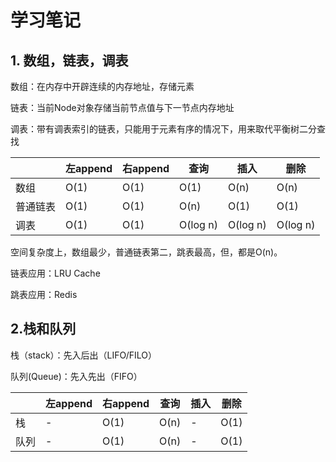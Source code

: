 # 学习笔记

## 1. 数组，链表，调表

数组：在内存中开辟连续的内存地址，存储元素

链表：当前Node对象存储当前节点值与下一节点内存地址

调表：带有调表索引的链表，只能用于元素有序的情况下，用来取代平衡树二分查找

|          | 左append | 右append | 查询     | 插入     | 删除     |
| -------- | -------- | -------- | -------- | -------- | -------- |
| 数组     | O(1)     | O(1)     | O(1)     | O(n)     | O(n)     |
| 普通链表 | O(1)     | O(1)     | O(n)     | O(1)     | O(1)     |
| 调表     | O(1)     | O(1)     | O(log n) | O(log n) | O(log n) |

空间复杂度上，数组最少，普通链表第二，跳表最高，但，都是O(n)。

链表应用：LRU Cache

跳表应用：Redis

## 2.栈和队列

栈（stack）：先入后出（LIFO/FILO）

队列(Queue)：先入先出（FIFO）

|		| 左append | 右append | 查询 | 插入 | 删除 |
| ----- | ----- | ----- | ----- | ----- | ----- |
| 栈 | - | O(1) | O(n) | - | O(1) |
| 队列 | - | O(1) | O(n) | - | O(1) |
